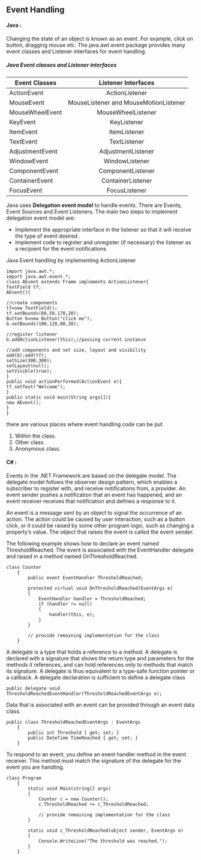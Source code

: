 ## Event Handling
#### Java :
Changing the state of an object is known as an event. For example, click on button, dragging mouse etc. The java.awt.event package provides many event classes and Listener interfaces for event handling.

##### Java Event classes and Listener interfaces
|Event Classes|	Listener Interfaces|
|-------------|:------------------:|
|ActionEvent	|ActionListener|
|MouseEvent	|MouseListener and MouseMotionListener|
|MouseWheelEvent	|MouseWheelListener|
|KeyEvent	|KeyListener|
|ItemEvent	|ItemListener|
|TextEvent	|TextListener|
|AdjustmentEvent|	AdjustmentListener|
|WindowEvent|	WindowListener|
|ComponentEvent	|ComponentListener|
|ContainerEvent|	ContainerListener|
|FocusEvent|	FocusListener|

Java uses **Delegation event model** to handle events. There are  Events, Event Sources and Event Listeners.
The main two steps to implement delegation event model are:
* Implement the appropriate interface in the listener so that it will receive the type
of event desired.
* Implement code to register and unregister (if necessary) the listener as a recipient
for the event notifications

Java Event handling by implementing ActionListener
```
import java.awt.*;  
import java.awt.event.*;  
class AEvent extends Frame implements ActionListener{  
TextField tf;  
AEvent(){  

//create components  
tf=new TextField();  
tf.setBounds(60,50,170,20);  
Button b=new Button("click me");  
b.setBounds(100,120,80,30);  

//register listener  
b.addActionListener(this);//passing current instance  

//add components and set size, layout and visibility  
add(b);add(tf);  
setSize(300,300);  
setLayout(null);  
setVisible(true);  
}  
public void actionPerformed(ActionEvent e){  
tf.setText("Welcome");  
}  
public static void main(String args[]){  
new AEvent();  
}  
}
```
there are various places where event handling code can be put
1. Within the class.
2. Other class.
3. Anonymous class.

#### C# :
Events in the .NET Framework are based on the delegate model. The delegate model follows the observer design pattern, which enables a subscriber to register with, and receive notifications from, a provider. An event sender pushes a notification that an event has happened, and an event receiver receives that notification and defines a response to it.

An event is a message sent by an object to signal the occurrence of an action. The action could be caused by user interaction, such as a button click, or it could be raised by some other program logic, such as changing a property’s value. The object that raises the event is called the event sender.

The following example shows how to declare an event named ThresholdReached. The event is associated with the EventHandler delegate and raised in a method named OnThresholdReached.
```
class Counter
    {
        public event EventHandler ThresholdReached;

        protected virtual void OnThresholdReached(EventArgs e)
        {
            EventHandler handler = ThresholdReached;
            if (handler != null)
            {
                handler(this, e);
            }
        }

        // provide remaining implementation for the class
    }
```
A delegate is a type that holds a reference to a method. A delegate is declared with a signature that shows the return type and parameters for the methods it references, and can hold references only to methods that match its signature. A delegate is thus equivalent to a type-safe function pointer or a callback. A delegate declaration is sufficient to define a delegate class
```
public delegate void ThresholdReachedEventHandler(ThresholdReachedEventArgs e);
```
Data that is associated with an event can be provided through an event data class.
```
public class ThresholdReachedEventArgs : EventArgs
    {
        public int Threshold { get; set; }
        public DateTime TimeReached { get; set; }
    }
```    
To respond to an event, you define an event handler method in the event receiver. This method must match the signature of the delegate for the event you are handling.
```
class Program
    {
        static void Main(string[] args)
        {
            Counter c = new Counter();
            c.ThresholdReached += c_ThresholdReached;

            // provide remaining implementation for the class
        }

        static void c_ThresholdReached(object sender, EventArgs e)
        {
            Console.WriteLine("The threshold was reached.");
        }
    }
```
